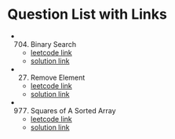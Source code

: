 # Question List with Links

- 704. Binary Search
  - [leetcode link](https://leetcode.com/problems/binary-search/)
  - [solution link](solutions/BinarySearch.md)

- 27. Remove Element
  - [leetcode link](https://leetcode.com/problems/remove-element/)
  - [solution link](solutions/RemoveElement.md)

- 977. Squares of A Sorted Array
  - [leetcode link](https://leetcode.com/problems/squares-of-a-sorted-array/)
  - [solution link](solutions/SquaresOfSortedArray.md)
